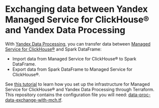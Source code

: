 # Exchanging data between Yandex Managed Service for ClickHouse® and Yandex Data Processing

With [Yandex Data Processing](https://yandex.cloud/en/docs/data-proc), you can transfer data between [Managed Service for ClickHouse®](https://yandex.cloud/en/docs/managed-clickhouse) and Spark DataFrame:

* Import data from Managed Service for ClickHouse® to Spark DataFrame.
* Export data from Spark DataFrame to Managed Service for ClickHouse®.

See [this tutorial](https://yandex.cloud/en/docs/tutorials/dataplatform/dp-mch-data-exchange) to learn how you set up the infrastructure for Managed Service for ClickHouse® and Yandex Data Processing through Terraform. This repository contains the configuration file you will need: [data-proc-data-exchange-with-mch.tf](data-proc-data-exchange-with-mch.tf).
